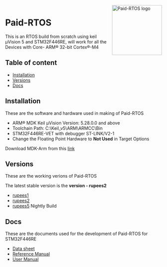 <a href="https://balaji303.github.io/Paid-RTOS/">
    <img src="https://static.wixstatic.com/media/de9b3a_2ef590e17712477f8ad8a514b9a8d82d~mv2.png/v1/fill/w_274,h_252,al_c,lg_1,q_90/de9b3a_2ef590e17712477f8ad8a514b9a8d82d~mv2.webp" alt="Paid-RTOS logo" title="Paid-RTOS" align="right" height="160" />
</a>

# Paid-RTOS

This is an RTOS build from scratch using keil µVision 5
and STM32F446RE, will work for all the Devices with 
Core- ARM® 32-bit Cortex®-M4 


## Table of content

- [Installation](#installation)
- [Versions](#versions)
- [Docs](#docs) 

## Installation

 These are the software and hardware used in making of Paid-RTOS

- ARM® MDK Keil µVision Version: 5.28.0.0 and above
- Toolchain Path:    C:\Keil_v5\ARM\ARMCC\Bin
- STM32F446RE-VET with debugger ST-LINK/V2-1
- Change the Floating Point Hardware to **Not Used** in Target Options 

Download MDK-Arm from this [link](https://www.keil.com/download/product/)

## Versions

 These are the working verions of Paid-RTOS
 
 The latest stable version is the **version - rupees2**
 
 - [rupees1](https://github.com/balaji303/Paid-RTOS/tree/master/examples/rupees1)
 - [rupees2](https://github.com/balaji303/Paid-RTOS/tree/master/examples/rupees2)
 - [rupees5](https://github.com/balaji303/Paid-RTOS/tree/master/examples/rupees5) Nightly Build

## Docs

 These are the documents used for the development
 of Paid-RTOS for STM32F446RE
 
 - [Data sheet](https://github.com/balaji303/Paid-RTOS/blob/master/STM32F446RE/Docs/Datasheet.pdf)
 - [Reference Manual](https://github.com/balaji303/Paid-RTOS/blob/master/STM32F446RE/Docs/ReferenceManual.pdf)
 - [User Manual](https://github.com/balaji303/Paid-RTOS/blob/master/STM32F446RE/Docs/UserManual.pdf)
